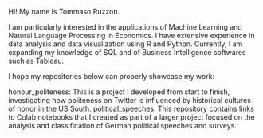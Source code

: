 Hi! My name is Tommaso Ruzzon.

I am particularly interested in the applications of Machine Learning and Natural Language Processing in Economics. 
I have extensive experience in data analysis and data visualization using R and Python. 
Currently, I am expanding my knowledge of SQL and of Business Intelligence softwares such as Tableau.

I hope my repositories below can properly showcase my work:

honour_politeness: This is a project I developed from start to finish, investigating how politeness on Twitter is influenced by historical cultures of honor in the US South.
political_speeches: This repository contains links to Colab notebooks that I created as part of a larger project focused on the analysis and classification of German political speeches and surveys.
